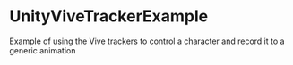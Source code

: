 # UnityViveTrackerExample
Example of using the Vive trackers to control a character and record it to a generic animation
